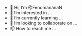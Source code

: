 - 👋 Hi, I’m @FenomananaN
- 👀 I’m interested in ...
- 🌱 I’m currently learning ...
- 💞️ I’m looking to collaborate on ...
- 📫 How to reach me ...

<!---
FenomananaN/FenomananaN is a ✨ special ✨ repository because its `README.md` (this file) appears on your GitHub profile.
You can click the Preview link to take a look at your changes.
--->
